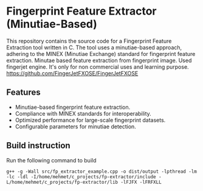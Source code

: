 # Fingerprint Feature Extractor (Minutiae-Based)
This repository contains the source code for a Fingerprint Feature Extraction tool written in C. The tool uses a minutiae-based approach, adhering to the MINEX (Minutiae Exchange) standard for fingerprint feature extraction.
Minutae based feature extraction from fingerprint image. Used fingerjet engine. It's only for non commercial uses and learning purpose. https://github.com/FingerJetFXOSE/FingerJetFXOSE

## Features
- Minutiae-based fingerprint feature extraction.
- Compliance with MINEX standards for interoperability.
- Optimized performance for large-scale fingerprint datasets.
- Configurable parameters for minutiae detection.

## Build instruction
Run the following command to build

```
g++ -g -Wall src/fp_extractor_example.cpp -o dist/output -lpthread -lm -lc -ldl -I/home/mehmet/c_projects/fp-extractor/include -L/home/mehmet/c_projects/fp-extractor/lib -lFJFX -lFRFXLL
```
